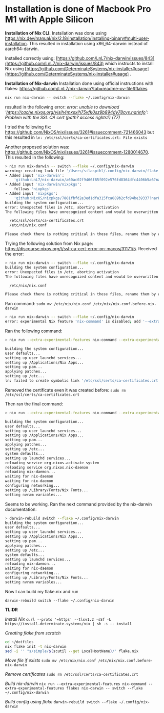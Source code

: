 # Installation is done of Macbook Pro M1 with Apple Silicon

**Installation of Nix CLI.**
Installation was done using https://nix.dev/manual/nix/2.18/installation/installing-binary#multi-user-installation. This resulted in installation using x86_64-darwin instead of aarch64-darwin.

Installed correctly using: [https://github.com/LnL7/nix-darwin/issues/843](https://github.com/LnL7/nix-darwin/issues/843) which instructs to install Nix using [https://github.com/DeterminateSystems/nix-installer#usage](https://github.com/DeterminateSystems/nix-installer#usage) . 

**Installation of Nix-darwin** 
Installation done using official instructions with flakes: https://github.com/LnL7/nix-darwin?tab=readme-ov-file#flakes

```sh
nix run nix-darwin -- switch --flake ~/.config/nix-darwin
``` 
resulted in the following error:
*error: unable to download 'https://cache.nixos.org/visih4mxsxih75vfk0sz9b894dy78cys.narinfo': Problem with the SSL CA cert (path? access rights?) (77)*

I tried the following fix: https://github.com/NixOS/nix/issues/3261#issuecomment-721466043 but this resulted in `ln: /etc/ssl/certs/ca-certificates.crt: File exists` 

Another proposed solution was: https://github.com/NixOS/nix/issues/3261#issuecomment-1280014670. This resulted in the following:
```sh
> nix run nix-darwin -- switch --flake ~/.config/nix-darwin                                          
warning: creating lock file '/Users/silaspihl/.config/nix-darwin/flake.lock': 
• Added input 'nix-darwin':
    'github:LnL7/nix-darwin/a60ac02f9466f85f092e576fd8364dfc4406b5a6?narHash=sha256-I9Qd0LnAsEGHtKE9%2BuVR0iDFmsijWSy7GT0g3jihG4Q%3D' (2024-10-14)
• Added input 'nix-darwin/nixpkgs':
    follows 'nixpkgs'
• Added input 'nixpkgs':
    'github:NixOS/nixpkgs/7881fbfd2e3ed1dfa315fca889b2cfd94be39337?narHash=sha256-GBJRnbFLDg0y7ridWJHAP4Nn7oss50/VNgqoXaf/RVk%3D' (2024-10-15)
building the system configuration...
error: Unexpected files in /etc, aborting activation
The following files have unrecognized content and would be overwritten:

  /etc/ssl/certs/ca-certificates.crt
  /etc/nix/nix.conf

Please check there is nothing critical in these files, rename them by adding .before-nix-darwin to the end, and then try again.
```

Trying the following solution from Nix page: https://discourse.nixos.org/t/ssl-ca-cert-error-on-macos/31171/5. Received the error:
```sh
> nix run nix-darwin -- switch --flake ~/.config/nix-darwin                                              
building the system configuration...
error: Unexpected files in /etc, aborting activation
The following files have unrecognized content and would be overwritten:

  /etc/nix/nix.conf

Please check there is nothing critical in these files, rename them by adding .before-nix-darwin to the end, and then try again.
```

Ran command:
`sudo mv /etc/nix/nix.conf /etc/nix/nix.conf.before-nix-darwin`

```sh
> nix run nix-darwin -- switch --flake ~/.config/nix-darwin    
error: experimental Nix feature 'nix-command' is disabled; add '--extra-experimental-features nix-command' to enable it
```

Ran the following command:
```sh
> nix run --extra-experimental-features nix-command --extra-experimental-features flakes nix-darwin -- switch --flake ~/.config/nix-darwin

building the system configuration...
user defaults...
setting up user launchd services...
setting up /Applications/Nix Apps...
setting up pam...
applying patches...
setting up /etc...
ln: failed to create symbolic link '/etc/ssl/certs/ca-certificates.crt': File exists
```

Removed the certificate even it was created before:
` sudo rm /etc/ssl/certs/ca-certificates.crt  `

Then ran the final command:
```sh
> nix run --extra-experimental-features nix-command --extra-experimental-features flakes nix-darwin -- switch --flake ~/.config/nix-darwin

building the system configuration...
user defaults...
setting up user launchd services...
setting up /Applications/Nix Apps...
setting up pam...
applying patches...
setting up /etc...
system defaults...
setting up launchd services...
reloading service org.nixos.activate-system
reloading service org.nixos.nix-daemon
reloading nix-daemon...
waiting for nix-daemon
waiting for nix-daemon
configuring networking...
setting up /Library/Fonts/Nix Fonts...
setting nvram variables...
```

Seems to be working. Ran the next command provided by the nix-darwin documentation:

```sh
> darwin-rebuild switch --flake ~/.config/nix-darwin
building the system configuration...
user defaults...
setting up user launchd services...
setting up /Applications/Nix Apps...
setting up pam...
applying patches...
setting up /etc...
system defaults...
setting up launchd services...
reloading nix-daemon...
waiting for nix-daemon
configuring networking...
setting up /Library/Fonts/Nix Fonts...
setting nvram variables...
```

Now I can build my flake.nix and run

`darwin-rebuild switch --flake ~/.config/nix-darwin`


**TL:DR**

*Install Nix*
`curl --proto '=https' --tlsv1.2 -sSf -L https://install.determinate.systems/nix | sh -s -- install`

*Creating flake from scratch*
```sh
cd ~/dotfiles
nix flake init -t nix-darwin
sed -i '' "s/simple/$(scutil --get LocalHostName)/" flake.nix
```

*Move file if exists*
`sudo mv /etc/nix/nix.conf /etc/nix/nix.conf.before-nix-darwin`

*Remove certificates*
`sudo rm /etc/ssl/certs/ca-certificates.crt`

*Build nix-darwin*
`nix run --extra-experimental-features nix-command --extra-experimental-features flakes nix-darwin -- switch --flake ~/.config/nix-darwin`

*Build config using flake*
`darwin-rebuild switch --flake ~/.config/nix-darwin`
